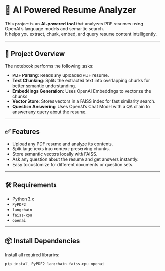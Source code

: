 # 🧠 AI Powered Resume Analyzer

This project is an **AI-powered tool** that analyzes PDF resumes using OpenAI’s language models and semantic search.  
It helps you extract, chunk, embed, and query resume content intelligently.

---

## 🚀 Project Overview

The notebook performs the following tasks:

- **PDF Parsing**: Reads any uploaded PDF resume.
- **Text Chunking**: Splits the extracted text into overlapping chunks for better semantic understanding.
- **Embeddings Generation**: Uses OpenAI Embeddings to vectorize the chunks.
- **Vector Store**: Stores vectors in a FAISS index for fast similarity search.
- **Question Answering**: Uses OpenAI’s Chat Model with a QA chain to answer any query about the resume.

---

## ✅ Features

- Upload any PDF resume and analyze its contents.
- Split large texts into context-preserving chunks.
- Store semantic vectors locally with FAISS.
- Ask any question about the resume and get answers instantly.
- Easy to customize for different documents or question sets.

---

## 🛠️ Requirements

- Python 3.x
- `PyPDF2`
- `langchain`
- `faiss-cpu`
- `openai`

---

## 📦 Install Dependencies

Install all required libraries:

```bash
pip install PyPDF2 langchain faiss-cpu openai
